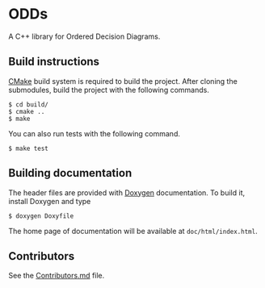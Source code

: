 # ODDs

A C++ library for Ordered Decision Diagrams.

## Build instructions

[CMake](https://cmake.org/) build system is required to build the project.
After cloning the submodules, build the project with the following commands.

```
$ cd build/
$ cmake ..
$ make
```

You can also run tests with the following command.

```
$ make test
```

## Building documentation

The header files are provided with [Doxygen](http://www.doxygen.nl/) documentation.
To build it, install Doxygen and type

```
$ doxygen Doxyfile
```

The home page of documentation will be available at `doc/html/index.html`.

## Contributors

See the [Contributors.md](Contributors.md) file.

